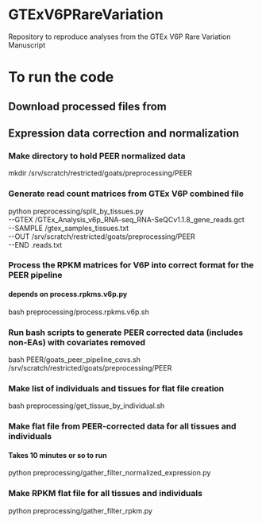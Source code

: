 # GTExV6PRareVariation
Repository to reproduce analyses from the GTEx V6P Rare Variation Manuscript

# To run the code
## Download processed files from <website>

## Expression data correction and normalization

### Make directory to hold PEER normalized data
mkdir /srv/scratch/restricted/goats/preprocessing/PEER

### Generate read count matrices from GTEx V6P combined file
python preprocessing/split_by_tissues.py \
	--GTEX <path to count data>/GTEx_Analysis_v6p_RNA-seq_RNA-SeQCv1.1.8_gene_reads.gct \
    --SAMPLE <path to processed_data directory>/gtex_samples_tissues.txt \
    --OUT /srv/scratch/restricted/goats/preprocessing/PEER \
    --END .reads.txt

### Process the RPKM matrices for V6P into correct format for the PEER pipeline
#### depends on process.rpkms.v6p.py
bash preprocessing/process.rpkms.v6p.sh


### Run bash scripts to generate PEER corrected data (includes non-EAs) with covariates removed
bash PEER/goats_peer_pipeline_covs.sh /srv/scratch/restricted/goats/preprocessing/PEER

### Make list of individuals and tissues for flat file creation
bash preprocessing/get_tissue_by_individual.sh

### Make flat file from PEER-corrected data for all tissues and individuals
#### Takes 10 minutes or so to run
python preprocessing/gather_filter_normalized_expression.py

### Make RPKM flat file for all tissues and individuals
python preprocessing/gather_filter_rpkm.py